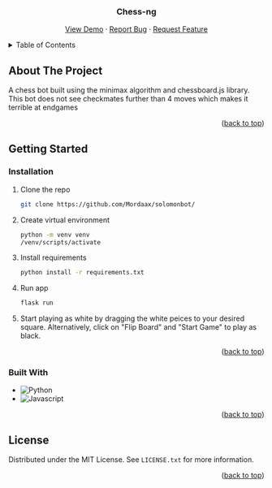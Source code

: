 <!-- Improved compatibility of back to top link: See: https://github.com/othneildrew/Best-README-Template/pull/73 -->
<a name="readme-top"></a>
<!--
*** Thanks for checking out the Best-README-Template. If you have a suggestion
*** that would make this better, please fork the repo and create a pull request
*** or simply open an issue with the tag "enhancement".
*** Don't forget to give the project a star!
*** Thanks again! Now go create something AMAZING! :D
-->



<!-- PROJECT SHIELDS -->
<!--
*** I'm using markdown "reference style" links for readability.
*** Reference links are enclosed in brackets [ ] instead of parentheses ( ).
*** See the bottom of this document for the declaration of the reference variables
*** for contributors-url, forks-url, etc. This is an optional, concise syntax you may use.
*** https://www.markdownguide.org/basic-syntax/#reference-style-links
-->
<!--[![Contributors][contributors-shield]][contributors-url]
[![Forks][forks-shield]][forks-url]
[![Stargazers][stars-shield]][stars-url]
[![Issues][issues-shield]][issues-url]
[![MIT License][license-shield]][license-url]
[![LinkedIn][linkedin-shield]][linkedin-url]
-->


<!-- PROJECT LOGO -->
<br />
<div align="center">

  <h3 align="center">Chess-ng</h3>

  <p align="center">
    <a href="https://coral-app-dul2q.ondigitalocean.app/">View Demo</a>
    ·
    <a href="https://github.com/Mordaax/solomonbot/issues">Report Bug</a>
    ·
    <a href="https://github.com/Mordaax/solomonbot/issues">Request Feature</a>
  </p>
</div>



<!-- TABLE OF CONTENTS -->
<details>
  <summary>Table of Contents</summary>
  <ol>
    <li>
      <a href="#about-the-project">About The Project</a>
      <ul>
        <li><a href="#built-with">Built With</a></li>
      </ul>
    </li>
    <li>
      <a href="#getting-started">Getting Started</a>
      <ul>
        <li><a href="#installation">Installation</a></li>
      </ul>
    </li>
    
  </ol>
</details>



<!-- ABOUT THE PROJECT -->
## About The Project

A chess bot built using the minimax algorithm and chessboard.js library. This bot does not see checkmates further than 4 moves which makes it terrible at endgames 

<p align="right">(<a href="#readme-top">back to top</a>)</p>


<!-- GETTING STARTED -->
## Getting Started

### Installation

1. Clone the repo
   ```sh
   git clone https://github.com/Mordaax/solomonbot/
   ```
2. Create virtual environment
   ```sh
   python -m venv venv
   /venv/scripts/activate
   ```
3. Install requirements
   ```sh
   python install -r requirements.txt
   ```
4. Run app
   ```sh
   flask run
   ```
5. Start playing as white by dragging the white peices to your desired square. Alternatively, click on "Flip Board" and "Start Game" to play as black.



<p align="right">(<a href="#readme-top">back to top</a>)</p>


### Built With

* ![Python]
* ![Javascript]


<p align="right">(<a href="#readme-top">back to top</a>)</p>

<!-- LICENSE -->
## License

Distributed under the MIT License. See `LICENSE.txt` for more information.

<p align="right">(<a href="#readme-top">back to top</a>)</p>


[python]: https://img.shields.io/badge/Python-3776AB?style=for-the-badge&logo=python&logoColor=white

[Javascript]: https://img.shields.io/badge/JavaScript-F7DF1E?style=for-the-badge&logo=javascript&logoColor=black

